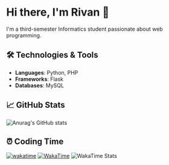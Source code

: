 # Hi there, I'm Rivan 👋

I'm a third-semester Informatics student passionate about web programming.

## 🛠️ Technologies & Tools
- **Languages**: Python, PHP
- **Frameworks**: Flask
- **Databases**: MySQL

## 📈 GitHub Stats
![Anurag's GitHub stats](https://github-readme-stats.vercel.app/api?username=rivanghibran&show_icons=true&theme=radical)

## ⏰ Coding Time

[![wakatime](https://wakatime.com/badge/user/4b870f2f-0757-4ad0-bd5f-3eb041683c9c.svg)](https://wakatime.com/@4b870f2f-0757-4ad0-bd5f-3eb041683c9c)
[![WakaTime](https://wakatime.com/badge/user/rivanghibran.svg)](https://wakatime.com/@rivanghibran)
![WakaTime Stats](https://wakatime.com/badge/user/<rivanghibran>.svg)

